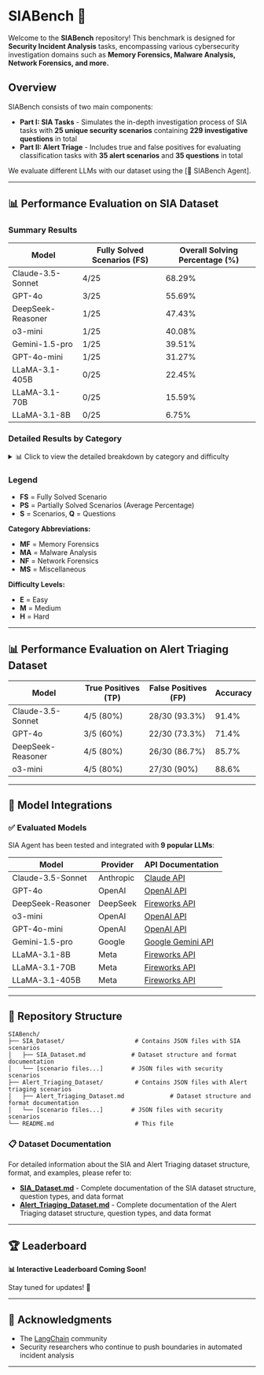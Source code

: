 # SIABench 🚀

Welcome to the **SIABench** repository! This benchmark is designed for **Security Incident Analysis** tasks, encompassing various cybersecurity investigation domains such as **Memory Forensics, Malware Analysis, Network Forensics, and more.**

## Overview

SIABench consists of two main components:

- **Part I: SIA Tasks** - Simulates the in-depth investigation process of SIA tasks with **25 unique security scenarios** containing **229 investigative questions** in total
- **Part II: Alert Triage** - Includes true and false positives for evaluating classification tasks with **35 alert scenarios** and **35 questions** in total

We evaluate different LLMs with our dataset using the [🤖 SIABench Agent].

---

## 📊 Performance Evaluation on SIA Dataset

### Summary Results

| Model | Fully Solved Scenarios (FS) | Overall Solving Percentage (%) |
|-------|-----------------------------|---------------------------------|
| Claude-3.5-Sonnet | 4/25 | 68.29% |
| GPT-4o | 3/25 | 55.69% |
| DeepSeek-Reasoner | 1/25 | 47.43% |
| o3-mini | 1/25 | 40.08% |
| Gemini-1.5-pro | 1/25 | 39.51% |
| GPT-4o-mini | 1/25 | 31.27% |
| LLaMA-3.1-405B | 0/25 | 22.45% |
| LLaMA-3.1-70B | 0/25 | 15.59% |
| LLaMA-3.1-8B | 0/25 | 6.75% |

### Detailed Results by Category

<details>
<summary>📊 Click to view the detailed breakdown by category and difficulty</summary>

| Model | MF-E (4S, 29Q) | MF-M (2S, 16Q) | MF-H (1S, 15Q) | MA-E (2S, 11Q) | MA-M (3S, 23Q) | MA-H (1S, 12Q) | NF-E (3S, 25Q) | NF-M (4S, 52Q) | NF-H (1S, 10Q) | MS-E (3S, 25Q) | MS-M (1S, 11Q) | 🌟**Overall** |
|-------|----------------|----------------|----------------|----------------|----------------|----------------|----------------|----------------|----------------|----------------|----------------|----------------|
| **Claude-3.5-Sonnet** | **1/4** (76.73%) | **0/2** (65.00%) | **0/1** (53.33%) | **1/2** (80.00%) | **1/3** (78.97%) | **0/1** (16.67%) | **0/3** (82.98%) | **0/4** (60.05%) | **0/1** (60.00%) | **1/3** (83.33%) | **0/1** (72.72%) | **4/25 (68.29%)** |
| **GPT-4o** | **1/4** (61.47%) | **0/2** (60.00%) | **0/1** (33.33%) | **1/2** (80.00%) | **0/3** (58.97%) | **0/1** (16.67%) | **0/3** (64.05%) | **0/4** (43.17%) | **0/1** (40.00%) | **1/3** (84.72%) | **0/1** (36.36%) | **3/25 (55.69%)** |
| **DeepSeek-Reasoner** | **0/4** (50.88%) | **0/2** (38.33%) | **0/1** (26.67%) | **1/2** (70.00%) | **0/3** (48.71%) | **0/1** (33.33%) | **0/3** (70.12%) | **0/4** (36.29%) | **0/1** (30.00%) | **0/3** (61.67%) | **0/1** (36.36%) | **1/25 (47.43%)** |
| **o3-mini** | **0/4** (31.24%) | **0/2** (15.00%) | **0/1** (13.33%) | **0/2** (53.33%) | **0/3** (25.13%) | **0/1** (25.00%) | **0/3** (72.14%) | **0/4** (41.90%) | **0/1** (40.00%) | **1/3** (63.89%) | **0/1** (36.36%) | **1/25 (40.08%)** |
| **Gemini-1.5-pro** | **0/4** (33.81%) | **0/2** (31.67%) | **0/1** (6.67%) | **0/2** (73.33%) | **0/3** (25.13%) | **0/1** (16.67%) | **0/3** (62.98%) | **0/4** (31.79%) | **0/1** (20.00%) | **1/3** (72.22%) | **0/1** (45.45%) | **1/25 (39.51%)** |
| **GPT-4o-mini** | **0/4** (33.14%) | **0/2** (18.33%) | **0/1** (0.00%) | **0/2** (73.33%) | **0/3** (18.46%) | **0/1** (16.67%) | **0/3** (29.29%) | **0/4** (26.50%) | **0/1** (20.00%) | **1/3** (58.33%) | **0/1** (36.36%) | **1/25 (31.27%)** |
| **LLaMA-3.1-405B** | **0/4** (24.09%) | **0/2** (5.00%) | **0/1** (0.00%) | **0/2** (43.33%) | **0/3** (10.26%) | **0/1** (16.67%) | **0/3** (32.38%) | **0/4** (19.07%) | **0/1** (10.00%) | **0/3** (53.33%) | **0/1** (0.00%) | **0/25 (22.45%)** |
| **LLaMA-3.1-70B** | **0/4** (14.09%) | **0/2** (0.00%) | **0/1** (0.00%) | **0/2** (26.67%) | **0/3** (6.67%) | **0/1** (8.33%) | **0/3** (17.50%) | **0/4** (15.60%) | **0/1** (0.00%) | **0/3** (47.78%) | **0/1** (9.09%) | **0/25 (15.59%)** |
| **LLaMA-3.1-8B** | **0/4** (2.20%) | **0/2** (0.00%) | **0/1** (0.00%) | **0/2** (25.00%) | **0/3** (0.00%) | **0/1** (0.00%) | **0/3** (8.33%) | **0/4** (0.00%) | **0/1** (0.00%) | **0/3** (27.50%) | **0/1** (9.09%) | **0/25 (6.75%)** |

</details>

### Legend

- **FS** = Fully Solved Scenario
- **PS** = Partially Solved Scenarios (Average Percentage)
- **S** = Scenarios, **Q** = Questions

**Category Abbreviations:**
- **MF** = Memory Forensics
- **MA** = Malware Analysis
- **NF** = Network Forensics
- **MS** = Miscellaneous

**Difficulty Levels:**
- **E** = Easy
- **M** = Medium
- **H** = Hard

---

## 📊 Performance Evaluation on Alert Triaging Dataset

| Model | True Positives (TP) | False Positives (FP) | Accuracy |
|-------|---------------------|----------------------|----------|
| Claude-3.5-Sonnet | 4/5 (80%) | 28/30 (93.3%) | 91.4% |
| GPT-4o | 3/5 (60%) | 22/30 (73.3%) | 71.4% |
| DeepSeek-Reasoner | 4/5 (80%) | 26/30 (86.7%) | 85.7% |
| o3-mini | 4/5 (80%) | 27/30 (90%) | 88.6% |

---


## 🧠 Model Integrations

### ✅ Evaluated Models

SIA Agent has been tested and integrated with **9 popular LLMs**:

| Model | Provider | API Documentation |
|-------|----------|-------------------|
| Claude-3.5-Sonnet | Anthropic | [Claude API](https://docs.anthropic.com/en/docs/about-claude/models/all-models) |
| GPT-4o | OpenAI | [OpenAI API](https://platform.openai.com/docs/overview) |
| DeepSeek-Reasoner | DeepSeek | [Fireworks API](https://fireworks.ai/models) |
| o3-mini | OpenAI | [OpenAI API](https://platform.openai.com/docs/overview) |
| GPT-4o-mini | OpenAI | [OpenAI API](https://platform.openai.com/docs/overview) |
| Gemini-1.5-pro | Google | [Google Gemini API](https://ai.google.dev/) |
| LLaMA-3.1-8B | Meta | [Fireworks API](https://fireworks.ai/models) |
| LLaMA-3.1-70B | Meta | [Fireworks API](https://fireworks.ai/models) |
| LLaMA-3.1-405B | Meta | [Fireworks API](https://fireworks.ai/models) |

---

## 📂 Repository Structure

```plaintext
SIABench/
├── SIA_Dataset/                    # Contains JSON files with SIA scenarios
│   ├── SIA_Dataset.md             # Dataset structure and format documentation
│   └── [scenario files...]        # JSON files with security scenarios
├── Alert_Triaging_Dataset/         # Contains JSON files with Alert triaging scenarios
│   ├── Alert_Triaging_Dataset.md             # Dataset structure and format documentation
│   └── [scenario files...]        # JSON files with security scenarios
└── README.md                       # This file
```

### 📋 Dataset Documentation

For detailed information about the SIA and Alert Triaging dataset structure, format, and examples, please refer to:
- **[SIA_Dataset.md](./SIA_Dataset/SIA_Dataset.md)** - Complete documentation of the SIA dataset structure, question types, and data format
- **[Alert_Triaging_Dataset.md](./Alert_Triaging_Dataset/Alert_Triaging_Dataset.md)** - Complete documentation of the Alert Triaging dataset structure, question types, and data format

---

## 🏆 Leaderboard

**📊 Interactive Leaderboard Coming Soon!**

Stay tuned for updates! 🚀

---

## 🌟 Acknowledgments

- The [LangChain](https://www.langchain.com/) community
- Security researchers who continue to push boundaries in automated incident analysis

---